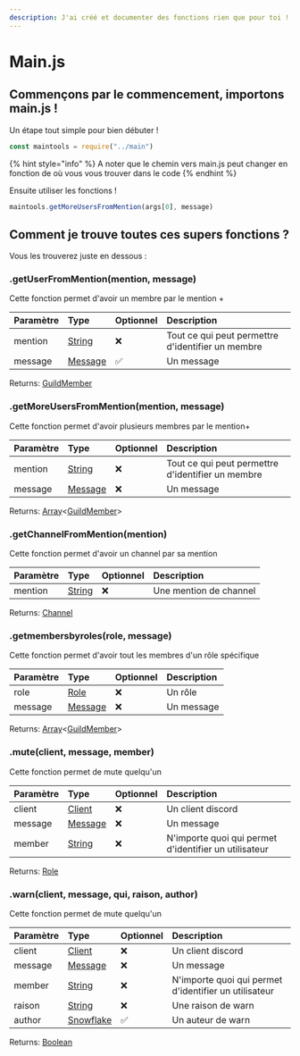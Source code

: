 ```yaml
---
description: J'ai créé et documenter des fonctions rien que pour toi !
---
```


# Main.js

## Commençons par le commencement, importons main.js !

Un étape tout simple pour bien débuter !

```javascript
const maintools = require("../main")
```

{% hint style="info" %}
A noter que le chemin vers main.js peut changer en fonction de où vous vous trouver dans le code
{% endhint %}

Ensuite utiliser les fonctions !

```javascript
maintools.getMoreUsersFromMention(args[0], message)
```

## Comment je trouve toutes ces supers fonctions ?

Vous les trouverez juste en dessous : 

### .getUserFromMention\(mention, message\)

Cette fonction permet d'avoir un membre par le mention +

| Paramètre | Type | Optionnel | Description |
| :--- | :--- | :--- | :--- |
| mention | [String](https://developer.mozilla.org/fr/docs/Web/JavaScript/Reference/Objets_globaux/String) | ❌ | Tout ce qui peut permettre d'identifier un membre |
| message | [Message](https://discord.js.org/#/docs/main/stable/class/Message) | ✅ | Un message |

 Returns: [GuildMember](https://discord.js.org/#/docs/main/stable/class/GuildMember)

### .getMoreUsersFromMention\(mention, message\)

Cette fonction permet d'avoir plusieurs membres par le mention+

| Paramètre | Type | Optionnel | Description |
| :--- | :--- | :--- | :--- |
| mention | [String](https://developer.mozilla.org/fr/docs/Web/JavaScript/Reference/Objets_globaux/String) | ❌ | Tout ce qui peut permettre d'identifier un membre |
| message | [Message](https://discord.js.org/#/docs/main/stable/class/Message) | ❌ | Un message |

 Returns: [Array](https://developer.mozilla.org/fr/docs/Web/JavaScript/Reference/Objets_globaux/Array)&lt;[GuildMember](https://discord.js.org/#/docs/main/stable/class/GuildMember)&gt;

### .getChannelFromMention\(mention\)

Cette fonction permet d'avoir un channel par sa mention

| Paramètre | Type | Optionnel | Description |
| :--- | :--- | :--- | :--- |
| mention | [String](https://developer.mozilla.org/fr/docs/Web/JavaScript/Reference/Objets_globaux/String) | ❌ | Une mention de channel |

 Returns: [Channel](https://discord.js.org/#/docs/main/stable/class/Channel)

### .getmembersbyroles\(role, message\)

Cette fonction permet d'avoir tout les membres d'un rôle spécifique

| Paramètre | Type | Optionnel | Description |
| :--- | :--- | :--- | :--- |
| role | [Role](https://discord.js.org/#/docs/main/stable/class/Role) | ❌ | Un rôle |
| message | [Message](https://discord.js.org/#/docs/main/stable/class/Message) | ❌ | Un message |

 Returns: [Array](https://developer.mozilla.org/fr/docs/Web/JavaScript/Reference/Objets_globaux/Array)&lt;[GuildMember](https://discord.js.org/#/docs/main/stable/class/GuildMember)&gt;

### .mute\(client, message, member\)

Cette fonction permet de mute quelqu'un

| Paramètre | Type | Optionnel | Description |
| :--- | :--- | :--- | :--- |
| client | [Client](https://discord.js.org/#/docs/main/stable/class/Client) | ❌ | Un client discord |
| message | [Message](https://discord.js.org/#/docs/main/stable/class/Message) | ❌ | Un message  |
| member | [String](https://developer.mozilla.org/fr/docs/Web/JavaScript/Reference/Objets_globaux/String) | ❌ | N'importe quoi qui permet d'identifier un utilisateur |

 Returns: [Role](https://discord.js.org/#/docs/main/stable/class/Role)

### .warn\(client, message, qui, raison, author\)

Cette fonction permet de mute quelqu'un

| Paramètre | Type | Optionnel | Description |
| :--- | :--- | :--- | :--- |
| client | [Client](https://discord.js.org/#/docs/main/stable/class/Client) | ❌ | Un client discord |
| message | [Message](https://discord.js.org/#/docs/main/stable/class/Message) | ❌ | Un message  |
| member | [String](https://developer.mozilla.org/fr/docs/Web/JavaScript/Reference/Objets_globaux/String) | ❌ | N'importe quoi qui permet d'identifier un utilisateur |
| raison | [String](https://developer.mozilla.org/fr/docs/Web/JavaScript/Reference/Objets_globaux/String) | ❌ | Une raison de warn |
| author | [Snowflake](https://discord.js.org/#/docs/main/stable/typedef/Snowflake) | ✅ | Un auteur de warn |

 Returns: [Boolean](https://developer.mozilla.org/fr/docs/Web/JavaScript/Reference/Objets_globaux/Boolean)

